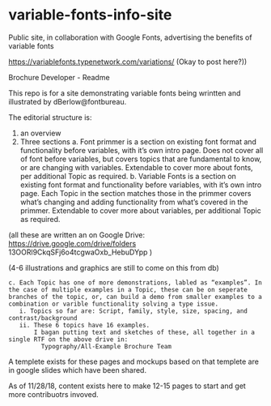 # variable-fonts-info-site
Public site, in collaboration with Google Fonts, advertising the benefits of variable fonts

https://variablefonts.typenetwork.com/variations/  (Okay to post here?))


Brochure Developer - Readme

This repo is for a site demonstrating variable fonts being wrintten and illustrated by dBerlow@fontbureau.

The editorial structure is:
1. an overview
2. Three sections
    a. Font primmer is a section on existing font format and functionality before variables, with it’s own intro page.  Does not cover all of font before variables, but covers topics that are fundamental to know, or are changing with variables. Extendable to cover more about fonts, per additional Topic as required.
    b. Variable Fonts is a section on existing font format and functionality before variables, with it’s own intro page. Each Topic in the section matches those in the primmer covers what’s changing and adding functionality  from what’s covered in the primmer.  Extendable to cover more about variables, per additional Topic as required.

(all these are written an on Google Drive: 
https://drive.google.com/drive/folders 13OORl9CkqSFj6o4tcgwaOxb_HebuDYpp )

(4-6 illustrations and graphics are still to come on this from db)

    c. Each Topic has one of more demonstrations, labled as “examples”. In the case of multiple examples in a Topic, these can be on seperate branches of the topic, or, can build a demo from smaller examples to a combination or varible functionality solving a type issue. 
       i. Topics so far are: Script, family, style, size, spacing, and contrast/background
       ii. These 6 topics have 16 examples. 
           I bagan putting text and sketches of these, all together in a single RTF on the above drive in:
             Typography/All-Example Brochure Team

A templete exists for these pages and mockups based on that templete are in google slides which have been shared. 

As of 11/28/18, content exists here to make 12-15 pages to start and get more contribuotrs invoved. 


     
